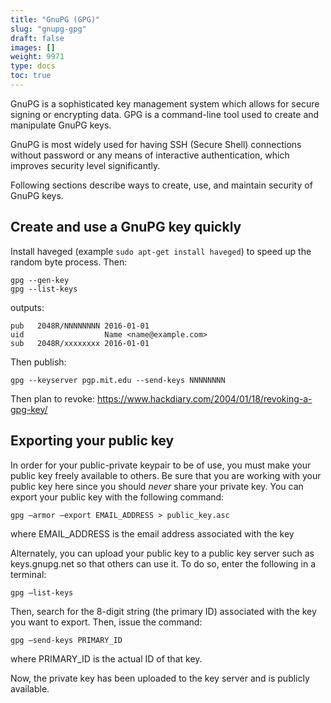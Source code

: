 ```yaml
---
title: "GnuPG (GPG)"
slug: "gnupg-gpg"
draft: false
images: []
weight: 9971
type: docs
toc: true
---
```


GnuPG is a sophisticated key management system which allows for secure signing or encrypting data. GPG is a command-line tool used to create and manipulate GnuPG keys.

GnuPG is most widely used for having SSH (Secure Shell) connections without password or any means of interactive authentication, which improves security level significantly.

Following sections describe ways to create, use, and maintain security of GnuPG keys.

## Create and use a GnuPG key quickly
Install haveged (example `sudo apt-get install haveged`) to speed up the random byte process. Then:

    gpg --gen-key
    gpg --list-keys

outputs:

    pub   2048R/NNNNNNNN 2016-01-01
    uid                  Name <name@example.com>
    sub   2048R/xxxxxxxx 2016-01-01

Then publish:

    gpg --keyserver pgp.mit.edu --send-keys NNNNNNNN

Then plan to revoke: https://www.hackdiary.com/2004/01/18/revoking-a-gpg-key/

## Exporting your public key
In order for your public-private keypair to be of use, you must make your public key freely available to others.  Be sure that you are working with your public key here since you should _never_ share your private key.  You can export your public key with the following command:

`gpg —armor —export EMAIL_ADDRESS > public_key.asc `

where EMAIL_ADDRESS is the email address associated with the key

Alternately, you can upload your public key to a public key server such as keys.gnupg.net so that others can use it.  To do so, enter the following in a terminal:

`gpg —list-keys`

Then, search for the 8-digit string (the primary ID) associated with the key you want to export.  Then, issue the command:

`gpg —send-keys PRIMARY_ID `

where PRIMARY_ID is the actual ID of that key.

Now, the private key has been uploaded to the key server and is publicly available.


